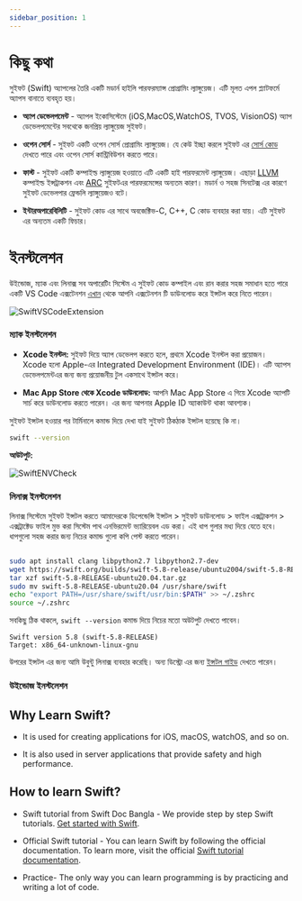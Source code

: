 ```yaml
---
sidebar_position: 1
---
```


# কিছু কথা

সুইফট (Swift) অ্যাপলের তৈরি একটি মডার্ন হাইলি পারফরম্যান্স প্রোগ্রামিং ল্যাঙ্গুয়েজ। এটি মূলত এপল প্ল্যাটফর্মে অ্যাপস বানাতে ব্যবহৃত হয়।

- **অ্যাপ ডেভেলপমেন্ট** - অ্যাপল ইকোসিস্টেমে (iOS,MacOS,WatchOS, TVOS, VisionOS) অ্যাপ ডেভেলপমেন্টের সবথেকে জনপ্রিয় ল্যাঙ্গুয়েজ সুইফট।

- **ওপেন সোর্স** - সুইফট একটি ওপেন সোর্স প্রোগ্রামিং ল্যাঙ্গুয়েজ। যে কেউ ইচ্ছা করলে সুইফট এর [সোর্স কোড](https://github.com/apple/swift) দেখতে পারে এবং ওপেন সোর্স কান্ট্রিবিউশন করতে পারে।

- **ফাস্ট** - সুইফট একটি কম্পাইল্ড ল্যাঙ্গুয়েজ হওয়াতে এটি একটি হাই পারফরমেন্ট ল্যাঙ্গুয়েজ। এছাড়া [LLVM](https://llvm.org/) কম্পাইল্ড ইন্সট্রাকশন এবং [ARC](https://docs.swift.org/swift-book/documentation/the-swift-programming-language/automaticreferencecounting/) সুইফটএর পারফরমেন্সের অন্যতম কারণ। মডার্ন ও সহজ সিনটেক্স এর কারণে সুইফট ডেভেলপার ফ্রেন্ডলি ল্যাঙ্গুয়েজও বটে।

- **ইন্টারঅপারেবিলিটি** - সুইফট কোড এর সাথে অবজেক্টিভ-C, C++, C কোড ব্যবহার করা যায়। এটি সুইফট এর অন্যতম একটি ফিচার।

# ইনস্টলেশন

উইন্ডোজ, ম্যাক এবং লিনাক্স সব অপারেটিং সিস্টেম এ সুইফট কোড কম্পাইল এবং রান করার সহজ সমাধান হতে পারে একটি VS Code এক্সটেনশন [এখান](https://marketplace.visualstudio.com/items?itemName=sswg.swift-lang) থেকে আপনি এক্সটেনশন টি ডাউনলোড করে ইন্সটল করে নিতে পারেন।

![SwiftVSCodeExtension](https://github.com/ferdous-mahmud/swift-doc-bangla/assets/62091371/87af0e78-52df-44da-8727-96f7458f1be1)

### ম্যাক ইনস্টলেশন

- **Xcode ইনস্টল:** সুইফট দিয়ে অ্যাপ ডেভেলপ করতে হলে, প্রথমে Xcode ইনস্টল করা প্রয়োজন। Xcode হলো Apple-এর Integrated Development Environment (IDE)। এটি অ্যাপস ডেভেলপমেন্টএর জন্য জন্য প্রয়োজনীয় টুল একসাথে ইন্সটল করে।

- **Mac App Store থেকে Xcode ডাউনলোড:** আপনি Mac App Store এ গিয়ে Xcode অ্যাপটি সার্চ করে ডাউনলোড করতে পারেন। এর জন্য আপনার Apple ID অ্যাকাউন্ট থাকা আবশ্যক।

সুইফট ইন্সটল হওয়ার পর টার্মিনালে কমান্ড দিয়ে দেখা যাই সুইফট ঠিকঠাক ইন্সটল হয়েছে কি না।

```bash
swift --version

```

**আউটপুট:**

![SwiftENVCheck](https://github.com/ferdous-mahmud/swift-doc-bangla/assets/62091371/e0f1d1c3-bcbf-4634-b35b-a0a60482c65d)

### লিনাক্স ইনস্টলেশন

লিনাক্স সিস্টেমে সুইফট ইন্সটল করতে আমাদেরকে ডিপেন্ডেন্সি ইন্সটল > সুইফট ডাউনলোড > ফাইল এক্সট্রাকশন > এক্সট্রাক্টেড ফাইল মুভ করা সিস্টেম পাথ এনভিরমেন্ট ভ্যারিয়েবল এড করা। এই ধাপ গুলার মধ্য দিয়ে যেতে হবে। ধাপগুলো সহজ করার জন্য নিচের কমান্ড গুলো কপি পেস্ট করতে পারেন।

```bash

sudo apt install clang libpython2.7 libpython2.7-dev
wget https://swift.org/builds/swift-5.8-release/ubuntu2004/swift-5.8-RELEASE/swift-5.8-RELEASE-ubuntu20.04.tar.gz
tar xzf swift-5.8-RELEASE-ubuntu20.04.tar.gz
sudo mv swift-5.8-RELEASE-ubuntu20.04 /usr/share/swift
echo "export PATH=/usr/share/swift/usr/bin:$PATH" >> ~/.zshrc
source ~/.zshrc

```

সবকিছু ঠিক থাকলে, `swift --version` কমান্ড দিয়ে নিচের মতো অউটপুট দেখতে পাবেন।

```
Swift version 5.8 (swift-5.8-RELEASE)
Target: x86_64-unknown-linux-gnu
```

উপরের ইন্সটল এর জন্য আমি উবুন্টু লিনাক্স ব্যবহার করেছি। অন্য ডিস্ট্রো এর জন্য [ইন্সটল গাইড](https://www.swift.org/install/) দেখতে পারেন।

### উইন্ডোজ ইনস্টলেশন

## Why Learn Swift?

- It is used for creating applications for iOS, macOS, watchOS, and so on.

- It is also used in server applications that provide safety and high performance.

## How to learn Swift?

- Swift tutorial from Swift Doc Bangla - We provide step by step Swift tutorials. [Get started with Swift](/docs/category/সূচনা).

- Official Swift tutorial - You can learn Swift by following the official documentation. To learn more, visit the official [Swift tutorial documentation](https://swift.org/documentation/).

- Practice- The only way you can learn programming is by practicing and writing a lot of code.
